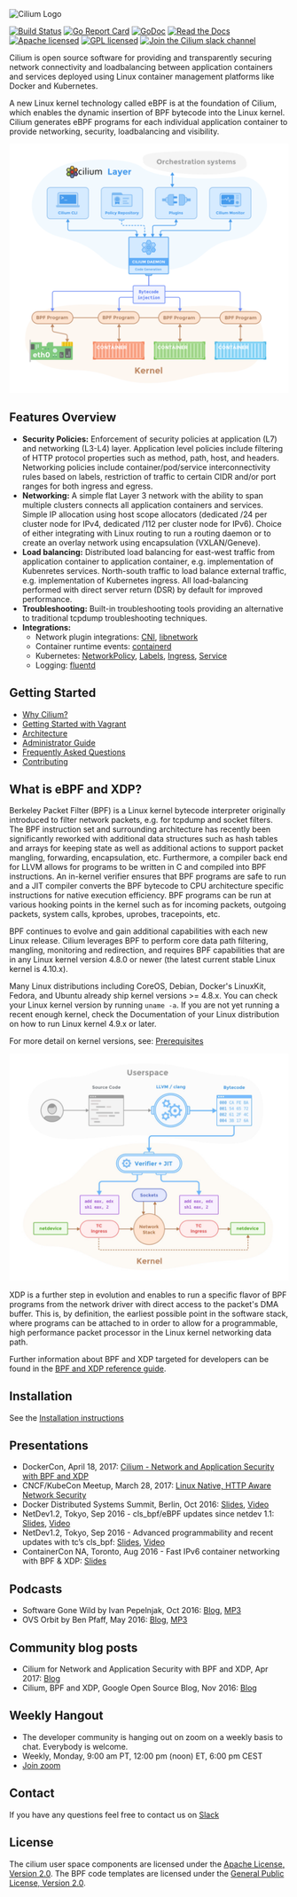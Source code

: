<img src="https://cdn.rawgit.com/cilium/cilium/master/Documentation/images/logo.svg" alt="Cilium Logo" width="350" />

[![Build Status](https://jenkins.cilium.io/job/cilium/job/cilium/job/master/badge/icon)](https://jenkins.cilium.io/job/cilium/job/cilium/job/master/)
[![Go Report Card](https://goreportcard.com/badge/github.com/cilium/cilium)](https://goreportcard.com/report/github.com/cilium/cilium)
[![GoDoc](https://godoc.org/github.com/cilium/cilium?status.svg)](https://godoc.org/github.com/cilium/cilium)
[![Read the Docs](https://readthedocs.org/projects/docs/badge/?version=latest)](http://cilium.readthedocs.io/en/latest/)
[![Apache licensed](https://img.shields.io/badge/license-Apache-blue.svg)](https://github.com/cilium/cilium/blob/master/LICENSE)
[![GPL licensed](https://img.shields.io/badge/license-GPL-blue.svg)](https://github.com/cilium/cilium/blob/master/bpf/COPYING)
[![Join the Cilium slack channel](https://cilium.herokuapp.com/badge.svg)](https://cilium.herokuapp.com/)

Cilium is open source software for providing and transparently securing network
connectivity and loadbalancing between application containers and services
deployed using Linux container management platforms like Docker and Kubernetes.

A new Linux kernel technology called eBPF is at the foundation of Cilium, which
enables the dynamic insertion of BPF bytecode into the Linux kernel. Cilium
generates eBPF programs for each individual application container to provide
networking, security, loadbalancing and visibility.

<p align="center">
   <img src="Documentation/images/cilium-arch.png" />
</p>

## Features Overview

 * **Security Policies:** Enforcement of security policies at application (L7)
   and networking (L3-L4) layer. Application level policies include filtering
   of HTTP protocol properties such as method, path, host, and headers.
   Networking policies include container/pod/service interconnectivity rules
   based on labels, restriction of traffic to certain CIDR and/or port ranges
   for both ingress and egress.
 * **Networking:** A simple flat Layer 3 network with the ability to span
   multiple clusters connects all application containers and services. Simple
   IP allocation using host scope allocators (dedicated /24 per cluster node
   for IPv4, dedicated /112 per cluster node for IPv6). Choice of either
   integrating with Linux routing to run a routing daemon or to create an
   overlay network using encapsulation (VXLAN/Geneve).
 * **Load balancing:** Distributed load balancing for east-west traffic from
   application container to application container, e.g. implementation of
   Kubenretes services. North-south traffic to load balance external traffic,
   e.g. implementation of Kubernetes ingress. All load-balancing performed
   with direct server return (DSR) by default for improved performance.
 * **Troubleshooting:** Built-in troubleshooting tools providing an alternative
   to traditional tcpdump troubleshooting techniques.
 * **Integrations:**
    * Network plugin integrations: [CNI][cni], [libnetwork][libnetwork]
    * Container runtime events: [containerd][containerd]
    * Kubernetes: [NetworkPolicy][k8s_netpolicy], [Labels][k8s_labels], [Ingress][k8s_ingress], [Service][k8s_service]
    * Logging: [fluentd][fluentd]

## Getting Started

 * [Why Cilium?](http://docs.cilium.io/en/latest/intro/#why-cilium)
 * [Getting Started with Vagrant](http://docs.cilium.io/en/latest/gettingstarted/)
 * [Architecture](http://docs.cilium.io/en/latest/architecture/)
 * [Administrator Guide](http://docs.cilium.io/en/latest/admin/)
 * [Frequently Asked Questions](https://github.com/cilium/cilium/issues?utf8=%E2%9C%93&q=is%3Aissue%20label%3Aquestion%20)
 * [Contributing](http://docs.cilium.io/en/latest/contributing)

## What is eBPF and XDP?

Berkeley Packet Filter (BPF) is a Linux kernel bytecode interpreter originally
introduced to filter network packets, e.g. for tcpdump and socket filters. The
BPF instruction set and surrounding architecture has recently been
significantly reworked with additional data structures such as hash tables and
arrays for keeping state as well as additional actions to support packet
mangling, forwarding, encapsulation, etc. Furthermore, a compiler back end for
LLVM allows for programs to be written in C and compiled into BPF instructions.
An in-kernel verifier ensures that BPF programs are safe to run and a JIT
compiler converts the BPF bytecode to CPU architecture specific instructions
for native execution efficiency. BPF programs can be run at various hooking
points in the kernel such as for incoming packets, outgoing packets, system
calls, kprobes, uprobes, tracepoints, etc.

BPF continues to evolve and gain additional capabilities with each new Linux
release. Cilium leverages BPF to perform core data path filtering, mangling,
monitoring and redirection, and requires BPF capabilities that are in any Linux
kernel version 4.8.0 or newer (the latest current stable Linux kernel is
4.10.x).

Many Linux distributions including CoreOS, Debian, Docker's LinuxKit, Fedora,
and Ubuntu already ship kernel versions >= 4.8.x. You can check your Linux
kernel version by running ``uname -a``. If you are not yet running a recent
enough kernel, check the Documentation of your Linux distribution on how to run
Linux kernel 4.9.x or later.

For more detail on kernel versions, see: [Prerequisites][prerequisites]

<p align="center">
   <img src="Documentation/images/bpf-overview.png" width="508" />
</p>

XDP is a further step in evolution and enables to run a specific flavor of BPF
programs from the network driver with direct access to the packet's DMA buffer.
This is, by definition, the earliest possible point in the software stack,
where programs can be attached to in order to allow for a programmable, high
performance packet processor in the Linux kernel networking data path.

Further information about BPF and XDP targeted for developers can be found in
the [BPF and XDP reference guide](http://docs.cilium.io/en/latest/bpf).

## Installation

See the [Installation instructions][installation]

## Presentations

 * DockerCon, April 18, 2017: [Cilium - Network and Application Security with BPF and XDP](https://www.slideshare.net/ThomasGraf5/dockercon-2017-cilium-network-and-application-security-with-bpf-and-xdp)
 * CNCF/KubeCon Meetup, March 28, 2017: [Linux Native, HTTP Aware Network Security](https://www.slideshare.net/ThomasGraf5/linux-native-http-aware-network-security)
 * Docker Distributed Systems Summit, Berlin, Oct 2016: [Slides](http://www.slideshare.net/Docker/cilium-bpf-xdp-for-containers-66969823), [Video](https://www.youtube.com/watch?v=TnJF7ht3ZYc&list=PLkA60AVN3hh8oPas3cq2VA9xB7WazcIgs&index=7)
 * NetDev1.2, Tokyo, Sep 2016 - cls_bpf/eBPF updates since netdev 1.1: [Slides](http://borkmann.ch/talks/2016_tcws.pdf), [Video](https://youtu.be/gwzaKXWIelc?t=12m55s)
 * NetDev1.2, Tokyo, Sep 2016 - Advanced programmability and recent updates with tc’s cls_bpf: [Slides](http://borkmann.ch/talks/2016_netdev2.pdf), [Video](https://www.youtube.com/watch?v=GwT9hRiqdUo)
 * ContainerCon NA, Toronto, Aug 2016 - Fast IPv6 container networking with BPF & XDP: [Slides](http://www.slideshare.net/ThomasGraf5/cilium-fast-ipv6-container-networking-with-bpf-and-xdp)

## Podcasts

 * Software Gone Wild by Ivan Pepelnjak, Oct 2016: [Blog](http://blog.ipspace.net/2016/10/fast-linux-packet-forwarding-with.html), [MP3](http://media.blubrry.com/ipspace/stream.ipspace.net/nuggets/podcast/Show_64-Cilium_with_Thomas_Graf.mp3)
 * OVS Orbit by Ben Pfaff, May 2016: [Blog](https://ovsorbit.benpfaff.org/#e4), [MP3](https://ovsorbit.benpfaff.org/episode-4.mp3)

## Community blog posts

 * Cilium for Network and Application Security with BPF and XDP, Apr 2017:
   [Blog](http://blog.scottlowe.org//2017/04/18/black-belt-cilium/)
 * Cilium, BPF and XDP, Google Open Source Blog, Nov 2016:
   [Blog](https://opensource.googleblog.com/2016/11/cilium-networking-and-security.html)

## Weekly Hangout
 * The developer community is hanging out on zoom on a weekly basis to chat. Everybody is welcome.
 * Weekly, Monday, 9:00 am PT, 12:00 pm (noon) ET, 6:00 pm CEST
 * [Join zoom](https://zoom.us/j/344163933)

## Contact

If you have any questions feel free to contact us on [Slack](https://cilium.herokuapp.com/)

## License

The cilium user space components are licensed under the
[Apache License, Version 2.0](LICENSE). The BPF code templates are licensed
under the [General Public License, Version 2.0](bpf/COPYING).

[prerequisites]: http://docs.cilium.io/en/latest/admin/#admin-kernel-version
[installation]: http://docs.cilium.io/en/latest/admin/#installing-cilium
[cni]: https://github.com/containernetworking/cni
[libnetwork]: https://github.com/docker/libnetwork
[containerd]: https://github.com/containerd/containerd
[k8s_service]: https://kubernetes.io/docs/concepts/services-networking/service/
[k8s_ingress]: https://kubernetes.io/docs/concepts/services-networking/ingress/
[k8s_netpolicy]: https://kubernetes.io/docs/concepts/services-networking/network-policies/
[k8s_labels]: https://kubernetes.io/docs/concepts/overview/working-with-objects/labels/
[fluentd]: http://www.fluentd.org/
